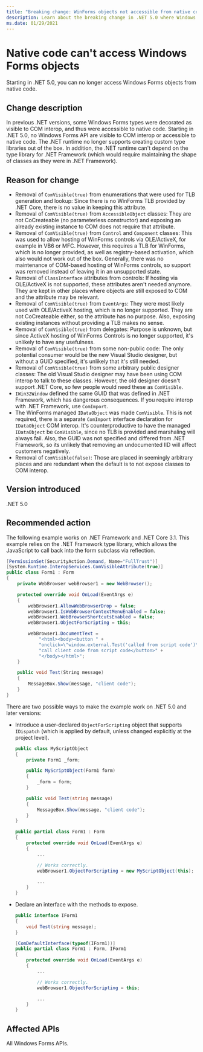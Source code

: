```yaml
---
title: "Breaking change: WinForms objects not accessible from native code"
description: Learn about the breaking change in .NET 5.0 where Windows Forms objects are no longer accessible from native code.
ms.date: 01/29/2021
---
```

# Native code can't access Windows Forms objects

Starting in .NET 5.0, you can no longer access Windows Forms objects from native code.

## Change description

In previous .NET versions, some Windows Forms types were decorated as visible to COM interop, and thus were accessible to native code. Starting in .NET 5.0, no Windows Forms API are visible to COM interop or accessible to native code. The .NET runtime no longer supports creating custom type libraries out of the box. In addition, the .NET runtime can't depend on the type library for .NET Framework (which would require maintaining the shape of classes as they were in .NET Framework).

## Reason for change

- Removal of `ComVisible(true)` from enumerations that were used for TLB generation and lookup: Since there is no WinForms TLB provided by .NET Core, there is no value in keeping this attribute.
- Removal of `ComVisible(true)` from `AccessibleObject` classes: They are not CoCreateable (no parameterless constructor) and exposing an already existing instance to COM does not require that attribute.
- Removal of `ComVisible(true)` from `Control` and `Component` classes: This was used to allow hosting of WinForms controls via OLE/ActiveX, for example in VB6 or MFC. However, this requires a TLB for WinForms, which is no longer provided, as well as registry-based activation, which also would not work out of the box. Generally, there was no maintenance of COM-based hosting of WinForms controls, so support was removed instead of leaving it in an unsupported state.
- Removal of `ClassInterface` attributes from controls: If hosting via OLE/ActiveX is not supported, these attributes aren't needed anymore. They are kept in other places where objects are still exposed to COM and the attribute may be relevant.
- Removal of `ComVisible(true)` from `EventArgs`: They were most likely used with OLE/ActiveX hosting, which is no longer supported. They are not CoCreateable either, so the attribute has no purpose. Also, exposing existing instances without providing a TLB makes no sense.
- Removal of `ComVisible(true)` from delegates: Purpose is unknown, but since ActiveX hosting of WinForms Controls is no longer supported, it's unlikely to have any usefulness.
- Removal of `ComVisible(true)` from some non-public code: The only potential consumer would be the new Visual Studio designer, but without a GUID specified, it's unlikely that it's still needed.
- Removal of `ComVisible(true)` from some arbitrary public designer classes: The old Visual Studio designer may have been using COM interop to talk to these classes. However, the old designer doesn't support .NET Core, so few people would need these as `ComVisible`.
- `IWin32Window` defined the same GUID that was defined in .NET Framework, which has dangerous consequences. If you require interop with .NET Framework, use `ComImport`.
- The WinForms managed `IDataObject` was made `ComVisible`. This is not required, there is a separate `ComImport` interface declaration for `IDataObject` COM interop. It's counterproductive to have the managed `IDataObject` be `ComVisible`, since no TLB is provided and marshaling will always fail. Also, the GUID was not specified and differed from .NET Framework, so its unlikely that removing an undocumented IID will affect customers negatively.
- Removal of `ComVisible(false)`: Those are placed in seemingly arbitrary places and are redundant when the default is to not expose classes to COM interop.

## Version introduced

.NET 5.0

## Recommended action

The following example works on .NET Framework and .NET Core 3.1. This example relies on the .NET Framework type library, which allows the JavaScript to call back into the form subclass via reflection.

```cs
[PermissionSet(SecurityAction.Demand, Name="FullTrust")]
[System.Runtime.InteropServices.ComVisibleAttribute(true)]
public class Form1 : Form
{
    private WebBrowser webBrowser1 = new WebBrowser();

    protected override void OnLoad(EventArgs e)
    {
        webBrowser1.AllowWebBrowserDrop = false;
        webBrowser1.IsWebBrowserContextMenuEnabled = false;
        webBrowser1.WebBrowserShortcutsEnabled = false;
        webBrowser1.ObjectForScripting = this;

        webBrowser1.DocumentText =
            "<html><body><button " +
            "onclick=\"window.external.Test('called from script code')\">" +
            "call client code from script code</button>" +
            "</body></html>";
    }

    public void Test(String message)
    {
        MessageBox.Show(message, "client code");
    }
}
```

There are two possible ways to make the example work on .NET 5.0 and later versions:

- Introduce a user-declared `ObjectForScripting` object that supports `IDispatch` (which is applied by default, unless changed explicitly at the project level).

  ```cs
  public class MyScriptObject
  {
      private Form1 _form;

      public MyScriptObject(Form1 form)
      {
          _form = form;
      }

      public void Test(string message)
      {
          MessageBox.Show(message, "client code");
      }
  }

  public partial class Form1 : Form
  {
      protected override void OnLoad(EventArgs e)
      {
          ...

          // Works correctly.
          webBrowser1.ObjectForScripting = new MyScriptObject(this);

          ...
      }
  }
  ```

- Declare an interface with the methods to expose.

  ```cs
  public interface IForm1
  {
      void Test(string message);
  }

  [ComDefaultInterface(typeof(IForm1))]
  public partial class Form1 : Form, IForm1
  {
      protected override void OnLoad(EventArgs e)
      {
          ...

          // Works correctly.
          webBrowser1.ObjectForScripting = this;

          ...
      }
  }
  ```

## Affected APIs

All Windows Forms APIs.

<!--

### Category

- Windows Forms

-->
